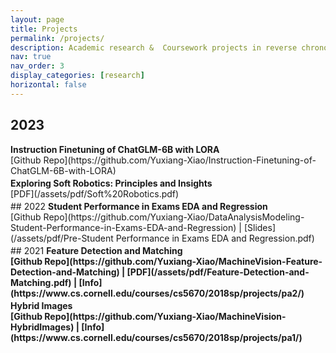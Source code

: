 ```yaml
---
layout: page
title: Projects
permalink: /projects/
description: Academic research &  Coursework projects in reverse chronological order.
nav: true
nav_order: 3
display_categories: [research]
horizontal: false
---
```


<h2 class="year" >2023</h2>
<!-- <br> -->
<b>Instruction Finetuning of ChatGLM-6B with LORA</b><br>
[Github Repo](https://github.com/Yuxiang-Xiao/Instruction-Finetuning-of-ChatGLM-6B-with-LORA)
<p style="font-size: 3px !important"></p>
<b>Exploring Soft Robotics: Principles and Insights</b><br>
[PDF](/assets/pdf/Soft%20Robotics.pdf)
<p style="font-size: 3px !important"></p>
## 2022
<b>Student Performance in Exams EDA and Regression</b><br>
[Github Repo](https://github.com/Yuxiang-Xiao/DataAnalysisModeling-Student-Performance-in-Exams-EDA-and-Regression)&nbsp;|&nbsp;[Slides](/assets/pdf/Pre-Student Performance in Exams EDA and Regression.pdf)
<p style="font-size: 3px"></p>
## 2021
<b>Feature Detection and Matching<br>
[Github Repo](https://github.com/Yuxiang-Xiao/MachineVision-Feature-Detection-and-Matching)&nbsp;|&nbsp;[PDF](/assets/pdf/Feature-Detection-and-Matching.pdf)&nbsp;|&nbsp;[Info](https://www.cs.cornell.edu/courses/cs5670/2018sp/projects/pa2/)
<p style="font-size: 3px"></p>
<b>Hybrid Images<br>
[Github Repo](https://github.com/Yuxiang-Xiao/MachineVision-HybridImages)&nbsp;|&nbsp;[Info](https://www.cs.cornell.edu/courses/cs5670/2018sp/projects/pa1/)
<p style="font-size: 3px"></p>
